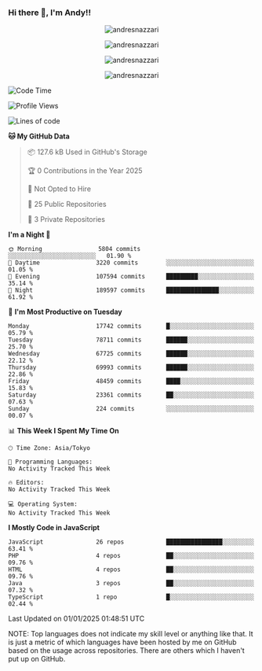 ### Hi there 👋, I'm Andy!!

<p align="center" >
  <img src="https://github-profile-trophy.vercel.app/?username=AndresNazzari&theme=dracula&column=-1" alt="andresnazzari"/>
</p>

<p align="center">
  <img  src="https://github-readme-stats.vercel.app/api?username=AndresNazzari&count_private=true&show_icons=true&theme=dracula" alt="andresnazzari"/>
</p>
<p align="center">
  <img  src="https://github-readme-stats.vercel.app/api/top-langs/?username=AndresNazzari&layout=compact" alt="andresnazzari"/>
</p>
<p align="center" >
  <img src="https://github-readme-stats.vercel.app/api/wakatime?username=AndresNazzari" alt="andresnazzari"/>
</p>

<!--START_SECTION:waka-->
![Code Time](http://img.shields.io/badge/Code%20Time-966%20hrs%209%20mins-blue)

![Profile Views](http://img.shields.io/badge/Profile%20Views-0-blue)

![Lines of code](https://img.shields.io/badge/From%20Hello%20World%20I%27ve%20Written-53.6%20million%20lines%20of%20code-blue)

**🐱 My GitHub Data** 

> 📦 127.6 kB Used in GitHub's Storage 
 > 
> 🏆 0 Contributions in the Year 2025
 > 
> 🚫 Not Opted to Hire
 > 
> 📜 25 Public Repositories 
 > 
> 🔑 3 Private Repositories 
 > 
**I'm a Night 🦉** 

```text
🌞 Morning                5804 commits        ░░░░░░░░░░░░░░░░░░░░░░░░░   01.90 % 
🌆 Daytime                3220 commits        ░░░░░░░░░░░░░░░░░░░░░░░░░   01.05 % 
🌃 Evening                107594 commits      █████████░░░░░░░░░░░░░░░░   35.14 % 
🌙 Night                  189597 commits      ███████████████░░░░░░░░░░   61.92 % 
```
📅 **I'm Most Productive on Tuesday** 

```text
Monday                   17742 commits       █░░░░░░░░░░░░░░░░░░░░░░░░   05.79 % 
Tuesday                  78711 commits       ██████░░░░░░░░░░░░░░░░░░░   25.70 % 
Wednesday                67725 commits       ██████░░░░░░░░░░░░░░░░░░░   22.12 % 
Thursday                 69993 commits       ██████░░░░░░░░░░░░░░░░░░░   22.86 % 
Friday                   48459 commits       ████░░░░░░░░░░░░░░░░░░░░░   15.83 % 
Saturday                 23361 commits       ██░░░░░░░░░░░░░░░░░░░░░░░   07.63 % 
Sunday                   224 commits         ░░░░░░░░░░░░░░░░░░░░░░░░░   00.07 % 
```


📊 **This Week I Spent My Time On** 

```text
🕑︎ Time Zone: Asia/Tokyo

💬 Programming Languages: 
No Activity Tracked This Week

🔥 Editors: 
No Activity Tracked This Week

💻 Operating System: 
No Activity Tracked This Week
```

**I Mostly Code in JavaScript** 

```text
JavaScript               26 repos            ████████████████░░░░░░░░░   63.41 % 
PHP                      4 repos             ██░░░░░░░░░░░░░░░░░░░░░░░   09.76 % 
HTML                     4 repos             ██░░░░░░░░░░░░░░░░░░░░░░░   09.76 % 
Java                     3 repos             ██░░░░░░░░░░░░░░░░░░░░░░░   07.32 % 
TypeScript               1 repo              █░░░░░░░░░░░░░░░░░░░░░░░░   02.44 % 
```




 Last Updated on 01/01/2025 01:48:51 UTC
<!--END_SECTION:waka-->

NOTE: Top languages does not indicate my skill level or anything like that. It is just a metric of which languages have been hosted by me on GitHub based on the usage across repositories. There are others which I haven't put up on GitHub.

<!-- Here are some ideas to get you started:

-   🔭 I’m currently working on ...
-   🌱 I’m currently learning ...
-   👯 I’m looking to collaborate on ...
-   🤔 I’m looking for help with ...
-   💬 Ask me about ...
-   📫 How to reach me: ...
-   😄 Pronouns: ...
-   ⚡ Fun fact: ... -->
